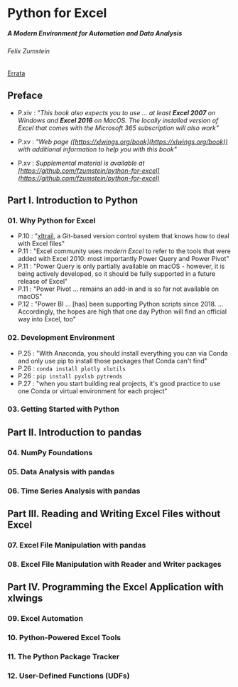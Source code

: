 # Python for Excel
##### A Modern Environment for Automation and Data Analysis
###### Felix Zumstein


[Errata](https://www.oreilly.com/catalog/errata.csp?isbn=0636920386926)

## Preface

* P.xiv : _"This book also expects you to use ... at least **Excel 2007** on Windows and **Excel 2016** on MacOS. The locally installed version of Excel that comes with the Microsoft 365 subscription will also work"_

* P.xv : _"Web page ([https://xlwings.org/book](https://xlwings.org/book)) with additional information to help you with this book"_

* P.xv : _Supplemental material is available at [https://github.com/fzumstein/python-for-excel](https://github.com/fzumstein/python-for-excel)_



## Part I. Introduction to Python

### 01. Why Python for Excel
* P.10 : "[xltrail](https://xltrail.com), a Git-based version control system that knows how to deal with Excel files"
* P.11 : "Excel community uses _modern Excel_ to refer to the tools that were added with Excel 2010: most importantly Power Query and Power Pivot"
* P.11 : "Power Query is only partially available on macOS - however, it is being actively developed, so it should be fully supported in a future release of Excel"
* P.11 : "Power Pivot ... remains an add-in and is so far not available on macOS"
* P.12 : "Power BI ... [has] been supporting Python scripts since 2018. ... Accordingly, the hopes are high that one day Python will find an official way into Excel, too"


### 02. Development Environment
* P.25 : "With Anaconda, you should install everything you can via Conda and only use pip to install those packages that Conda can't find"
* P.26 : `conda install plotly xlutils`
* P.26 : `pip install pyxlsb pytrends`
* P.27 : "when you start building real projects, it's good practice to use one Conda or virtual environment for each project"


### 03. Getting Started with Python

## Part II. Introduction to pandas

### 04. NumPy Foundations
### 05. Data Analysis with pandas
### 06. Time Series Analysis with pandas

## Part III. Reading and Writing Excel Files without Excel

### 07. Excel File Manipulation with pandas
### 08. Excel File Manipulation with Reader and Writer packages

## Part IV. Programming the Excel Application with xlwings

### 09. Excel Automation
### 10. Python-Powered Excel Tools
### 11. The Python Package Tracker
### 12. User-Defined Functions (UDFs)
